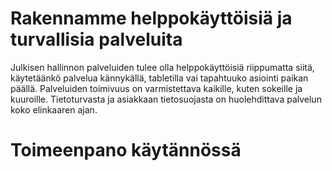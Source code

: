 # Rakennamme helppokäyttöisiä ja turvallisia palveluita

Julkisen hallinnon palveluiden tulee olla helppokäyttöisiä riippumatta siitä, käytetäänkö palvelua kännykällä, tabletilla vai tapahtuuko asiointi paikan päällä. Palveluiden toimivuus on varmistettava kaikille, kuten sokeille ja kuuroille. Tietoturvasta ja asiakkaan tietosuojasta on huolehdittava palvelun koko elinkaaren ajan.

# Toimeenpano käytännössä
